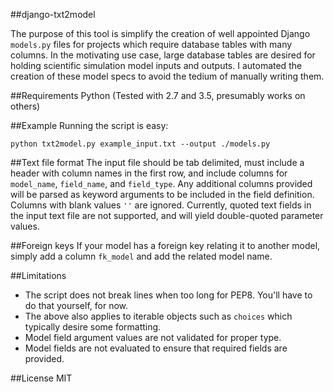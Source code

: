 ##django-txt2model

The purpose of this tool is simplify the creation of well appointed Django `models.py` files for projects which require database tables with many columns. In the motivating use case, large database tables are desired for holding scientific simulation model inputs and outputs. I automated the creation of these model specs to avoid the tedium of manually writing them.

##Requirements
Python (Tested with 2.7 and 3.5, presumably works on others)

##Example
Running the script is easy:

```
python txt2model.py example_input.txt --output ./models.py
```

##Text file format
The input file should be tab delimited, must include a header with column names in the first row, and include columns for `model_name`, `field_name`, and `field_type`. Any additional columns provided will be parsed as keyword arguments to be included in the field definition. Columns with blank values `''` are ignored. Currently, quoted text fields in the input text file are not supported, and will yield double-quoted parameter values.

##Foreign keys
If your model has a foreign key relating it to another model, simply add a column `fk_model` and add the related model name.

##Limitations
- The script does not break lines when too long for PEP8. You'll have to do that yourself, for now.
- The above also applies to iterable objects such as `choices` which typically desire some formatting.
- Model field argument values are not validated for proper type.
- Model fields are not evaluated to ensure that required fields are provided.

##License
MIT
